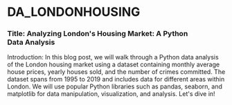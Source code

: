 # DA_LONDONHOUSING
### Title: Analyzing London's Housing Market: A Python Data Analysis
Introduction: In this blog post, we will walk through a Python data analysis of the London housing market using a dataset containing monthly average house prices, yearly houses sold, and the number of crimes committed. The dataset spans from 1995 to 2019 and includes data for different areas within London. We will use popular Python libraries such as pandas, seaborn, and matplotlib for data manipulation, visualization, and analysis. Let's dive in!
